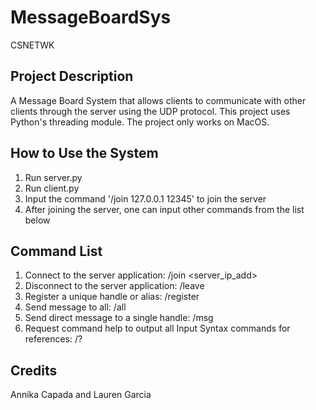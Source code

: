 # MessageBoardSys
CSNETWK

## Project Description
A Message Board System that allows clients to communicate with other clients through the server using the UDP protocol. This project uses 
Python's threading module. The project only works on MacOS.

## How to Use the System
1. Run server.py
2. Run client.py
3. Input the command '/join 127.0.0.1 12345' to join the server
4. After joining the server, one can input other commands from the list below

## Command List
1. Connect to the server application: /join <server_ip_add> <port>
2. Disconnect to the server application: /leave
3. Register a unique handle or alias: /register <handle>
4. Send message to all: /all <message>
5. Send direct message to a single handle: /msg <handle> <message> 
6. Request command help to output all Input Syntax commands for references: /?

## Credits
Annika Capada and Lauren Garcia

